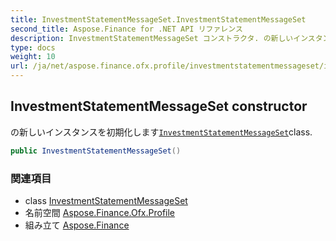 ```yaml
---
title: InvestmentStatementMessageSet.InvestmentStatementMessageSet
second_title: Aspose.Finance for .NET API リファレンス
description: InvestmentStatementMessageSet コンストラクタ. の新しいインスタンスを初期化しますInvestmentStatementMessageSetclass.
type: docs
weight: 10
url: /ja/net/aspose.finance.ofx.profile/investmentstatementmessageset/investmentstatementmessageset/
---
```

## InvestmentStatementMessageSet constructor

の新しいインスタンスを初期化します[`InvestmentStatementMessageSet`](../)class.

```csharp
public InvestmentStatementMessageSet()
```

### 関連項目

* class [InvestmentStatementMessageSet](../)
* 名前空間 [Aspose.Finance.Ofx.Profile](../../investmentstatementmessageset/)
* 組み立て [Aspose.Finance](../../../)


